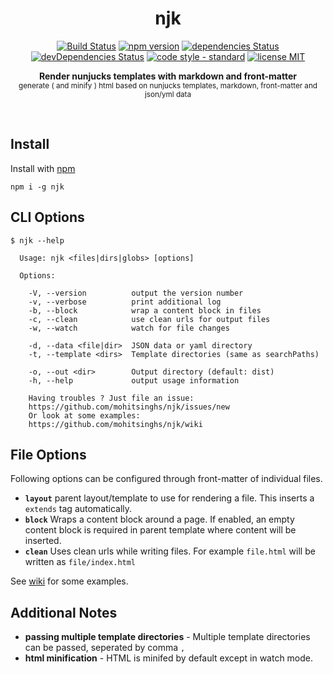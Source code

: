<h1 align="center">njk</h1>

<p align="center">
  <a href="https://travis-ci.com/mohitsinghs/njk"><img src="https://travis-ci.com/mohitsinghs/njk.svg" alt="Build Status"></a>
  <a href="https://www.npmjs.com/package/njk"><img src="https://img.shields.io/npm/v/njk.svg" alt="npm version"></a>
  <a href="https://david-dm.org/mohitsinghs/njk"><img src="https://david-dm.org/mohitsinghs/njk/status.svg" alt="dependencies Status"></a>
  <a href="https://david-dm.org/mohitsinghs/njk?type=dev"><img src="https://david-dm.org/mohitsinghs/njk/dev-status.svg" alt="devDependencies Status"></a>
  <a href="https://standardjs.com"><img src="https://img.shields.io/badge/code_style-standard-brightgreen.svg" alt="code style - standard"></a>
  <a href="https://github.com/mohitsinghs/njk/blob/master/LICENSE"><img src="https://img.shields.io/badge/license-MIT-brightgreen.svg" alt="license MIT"></a>
</p>

<p align="center">
  <b>Render nunjucks templates with markdown and front-matter</b><br/>
  <sub>generate ( and minify ) html based on nunjucks templates, markdown, front-matter and json/yml data</sub>
</p>

<br />

## Install

Install with [npm](https://npm.im/njk)

```console
npm i -g njk
```

## CLI Options

```console
$ njk --help

  Usage: njk <files|dirs|globs> [options]

  Options:

    -V, --version          output the version number
    -v, --verbose          print additional log
    -b, --block            wrap a content block in files
    -c, --clean            use clean urls for output files
    -w, --watch            watch for file changes

    -d, --data <file|dir>  JSON data or yaml directory
    -t, --template <dirs>  Template directories (same as searchPaths)

    -o, --out <dir>        Output directory (default: dist)
    -h, --help             output usage information

    Having troubles ? Just file an issue:
    https://github.com/mohitsinghs/njk/issues/new
    Or look at some examples:
    https://github.com/mohitsinghs/njk/wiki
```

## File Options

Following options can be configured through front-matter of individual files.

- **`layout`** parent layout/template to use for rendering a file. This inserts a `extends` tag automatically.
- **`block`** Wraps a content block around a page. If enabled, an empty content block is required in parent template where content will be inserted.
- **`clean`** Uses clean urls while writing files. For example `file.html` will be written as `file/index.html`

See [wiki](https://github.com/mohitsinghs/njk/wiki) for some examples.

## Additional Notes

- **passing multiple template directories** - Multiple template directories can be passed, seperated by comma `,`
- **html minification** - HTML is minifed by default except in watch mode.
